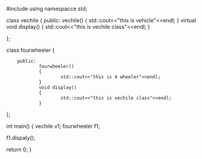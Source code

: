 #include<iostream>
using namespacce std;

class vechile
{
        public:
                vechile()
                {
                std::cout<<"this is vehicle"<<endl;
                }
      virtual   void display()
                {
                        std::cout<<"this is vechile class"<<endl;
                }

};

class fourwheeler
{

        public:
                fourwheeler()
                {
                        std::cout<<"this is 4 wheeler"<<endl;
                }
                void display()
                {
                        std::cout<<"this is vechile class"<<endl;
                }


};

int main()
{
vechile v1;
fourwheeler f1;

f1.dispaly();

return 0;
}
